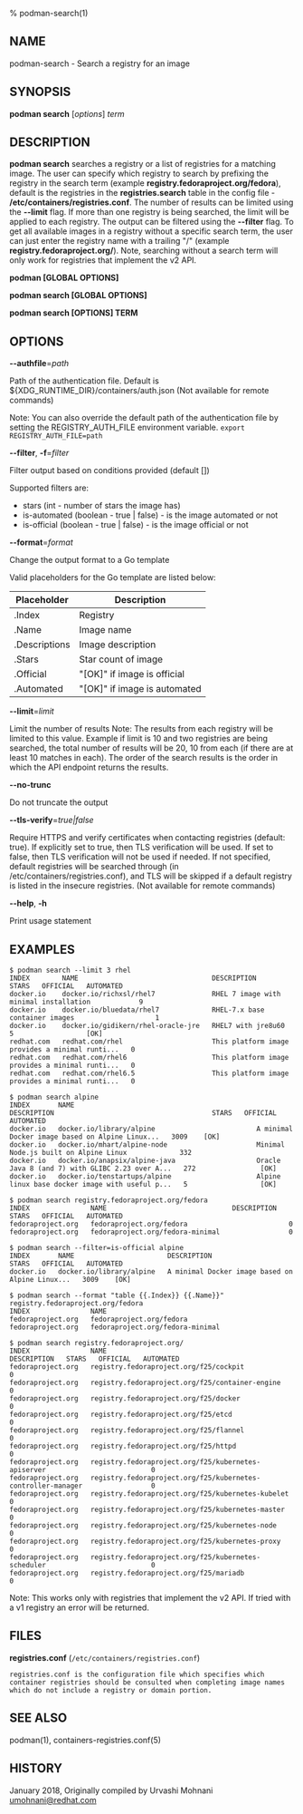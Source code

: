 % podman-search(1)

## NAME
podman\-search - Search a registry for an image

## SYNOPSIS
**podman search** [*options*] *term*

## DESCRIPTION
**podman search** searches a registry or a list of registries for a matching image.
The user can specify which registry to search by prefixing the registry in the search term
(example **registry.fedoraproject.org/fedora**), default is the registries in the
**registries.search** table in the config file - **/etc/containers/registries.conf**.
The number of results can be limited using the **--limit** flag. If more than one registry
is being searched, the limit will be applied to each registry. The output can be filtered
using the **--filter** flag. To get all available images in a registry without a specific
search term, the user can just enter the registry name with a trailing "/" (example **registry.fedoraproject.org/**).
Note, searching without a search term will only work for registries that implement the v2 API.

**podman [GLOBAL OPTIONS]**

**podman search [GLOBAL OPTIONS]**

**podman search [OPTIONS] TERM**

## OPTIONS

**--authfile**=*path*

Path of the authentication file. Default is ${XDG\_RUNTIME\_DIR}/containers/auth.json (Not available for remote commands)

Note: You can also override the default path of the authentication file by setting the REGISTRY\_AUTH\_FILE
environment variable. `export REGISTRY_AUTH_FILE=path`

**--filter**, **-f**=*filter*

Filter output based on conditions provided (default [])

Supported filters are:

* stars (int - number of stars the image has)
* is-automated (boolean - true | false) - is the image automated or not
* is-official (boolean - true | false) - is the image official or not

**--format**=*format*

Change the output format to a Go template

Valid placeholders for the Go template are listed below:

| **Placeholder** | **Description**              |
| --------------- | ---------------------------- |
| .Index          | Registry                     |
| .Name           | Image name                   |
| .Descriptions   | Image description            |
| .Stars          | Star count of image          |
| .Official       | "[OK]" if image is official  |
| .Automated      | "[OK]" if image is automated |

**--limit**=*limit*

Limit the number of results
Note: The results from each registry will be limited to this value.
Example if limit is 10 and two registries are being searched, the total
number of results will be 20, 10 from each (if there are at least 10 matches in each).
The order of the search results is the order in which the API endpoint returns the results.

**--no-trunc**

Do not truncate the output

**--tls-verify**=*true|false*

Require HTTPS and verify certificates when contacting registries (default: true). If explicitly set to true,
then TLS verification will be used. If set to false, then TLS verification will not be used if needed. If not specified,
default registries will be searched through (in /etc/containers/registries.conf), and TLS will be skipped if a default
registry is listed in the insecure registries. (Not available for remote commands)

**--help**, **-h**

Print usage statement

## EXAMPLES

```
$ podman search --limit 3 rhel
INDEX        NAME                                 DESCRIPTION                                       STARS   OFFICIAL   AUTOMATED
docker.io    docker.io/richxsl/rhel7              RHEL 7 image with minimal installation            9
docker.io    docker.io/bluedata/rhel7             RHEL-7.x base container images                    1
docker.io    docker.io/gidikern/rhel-oracle-jre   RHEL7 with jre8u60                                5                  [OK]
redhat.com   redhat.com/rhel                      This platform image provides a minimal runti...   0
redhat.com   redhat.com/rhel6                     This platform image provides a minimal runti...   0
redhat.com   redhat.com/rhel6.5                   This platform image provides a minimal runti...   0
```

```
$ podman search alpine
INDEX       NAME                                             DESCRIPTION                                       STARS   OFFICIAL   AUTOMATED
docker.io   docker.io/library/alpine                         A minimal Docker image based on Alpine Linux...   3009    [OK]
docker.io   docker.io/mhart/alpine-node                      Minimal Node.js built on Alpine Linux             332
docker.io   docker.io/anapsix/alpine-java                    Oracle Java 8 (and 7) with GLIBC 2.23 over A...   272                [OK]
docker.io   docker.io/tenstartups/alpine                     Alpine linux base docker image with useful p...   5                  [OK]
```

```
$ podman search registry.fedoraproject.org/fedora
INDEX               NAME                               DESCRIPTION   STARS   OFFICIAL   AUTOMATED
fedoraproject.org   fedoraproject.org/fedora                         0
fedoraproject.org   fedoraproject.org/fedora-minimal                 0
```

```
$ podman search --filter=is-official alpine
INDEX       NAME                       DESCRIPTION                                       STARS   OFFICIAL   AUTOMATED
docker.io   docker.io/library/alpine   A minimal Docker image based on Alpine Linux...   3009    [OK]
```

```
$ podman search --format "table {{.Index}} {{.Name}}" registry.fedoraproject.org/fedora
INDEX               NAME
fedoraproject.org   fedoraproject.org/fedora
fedoraproject.org   fedoraproject.org/fedora-minimal
```

```
$ podman search registry.fedoraproject.org/
INDEX               NAME                                                           DESCRIPTION   STARS   OFFICIAL   AUTOMATED
fedoraproject.org   registry.fedoraproject.org/f25/cockpit                                       0
fedoraproject.org   registry.fedoraproject.org/f25/container-engine                              0
fedoraproject.org   registry.fedoraproject.org/f25/docker                                        0
fedoraproject.org   registry.fedoraproject.org/f25/etcd                                          0
fedoraproject.org   registry.fedoraproject.org/f25/flannel                                       0
fedoraproject.org   registry.fedoraproject.org/f25/httpd                                         0
fedoraproject.org   registry.fedoraproject.org/f25/kubernetes-apiserver                          0
fedoraproject.org   registry.fedoraproject.org/f25/kubernetes-controller-manager                 0
fedoraproject.org   registry.fedoraproject.org/f25/kubernetes-kubelet                            0
fedoraproject.org   registry.fedoraproject.org/f25/kubernetes-master                             0
fedoraproject.org   registry.fedoraproject.org/f25/kubernetes-node                               0
fedoraproject.org   registry.fedoraproject.org/f25/kubernetes-proxy                              0
fedoraproject.org   registry.fedoraproject.org/f25/kubernetes-scheduler                          0
fedoraproject.org   registry.fedoraproject.org/f25/mariadb                                       0
```
Note: This works only with registries that implement the v2 API. If tried with a v1 registry an error will be returned.

## FILES

**registries.conf** (`/etc/containers/registries.conf`)

	registries.conf is the configuration file which specifies which container registries should be consulted when completing image names which do not include a registry or domain portion.

## SEE ALSO
podman(1), containers-registries.conf(5)

## HISTORY
January 2018, Originally compiled by Urvashi Mohnani <umohnani@redhat.com>
